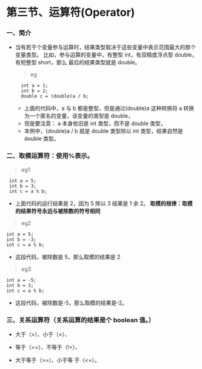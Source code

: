 # 第三节、运算符(Operator)

### 一、简介

* 当有若干个变量参与运算时，结果类型取决于这些变量中表示范围最大的那个变量类型。 比如，参与运算的变量中，有整型 int，有双精度浮点型 double，有短整型 short，那么 最后的结果类型就是 double。 

  >eg

        int a = 1; 
        int b = 2; 
        double c = (double)a / b;   
    
      
    * 上面的代码中，a 与 b 都是整型，但是通过(double)a 这种转换将 a 转换为一个匿名的变量，该变量的类型是 double，
    * 但是要注意： a 本身依旧是 int 类型，而不是 double 类型， 
    * 本例中，(double)a / b 就是 double 类型除以 int 类型，结果自然是 double 类型。
    
### 二、取模运算符：使用%表示。 

>eg1

     int a = 5;  
     int b = 3; 
     int c = a % b; 
  
*  上面代码的运行结果是 2，因为 5 除以 3 结果是 1 余 2。  **取模的规律：取模的结果符号永远与被除数的符号相同**    
    
>eg2

    int a = 5;  
    int b = -3; 
    int c = a % b; 

* 这段代码，被除数是 5，那么取模的结果是 2

>eg3

    int a = -5;  
    int b = 3; 
    int c = a % b; 

* 这段代码，被除数是-5，那么取模的结果是-2。 

### 三、关系运算符（关系运算的结果是个 boolean 值。）

* 大于（>）、小于（<）、

* 等于（==）、不等于（!=）、

* 大于等于（>=）、小于等 于（<=）。
